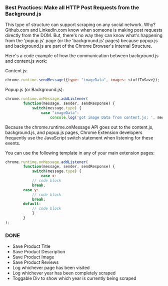 <h3>Best Practices: Make all HTTP Post Requests from the Background.js</h3>

This type of structure can support scraping on any social network. Why? Github.com and LinkedIn.com know when someone is making post requests directly from the DOM. But, there's no way they can know what's happening from the 'popup.js' page (or the 'background.js' pages) because popup.js and background.js are part of the Chrome Browser's Internal Structure.

Here's a code example of how the communication between background.js and content.js work:


Content.js:
```javascript
chrome.runtime.sendMessage({type: "imageData", images: stuffToSave});
```

Popup.js (or Background.js):
```javascript
chrome.runtime.onMessage.addListener(
        function(message, sender, sendResponse) {
            switch(message.type) {
                case "imageData":
                    console.log('got image Data from content.js: ', message)

```


Because the chrome.runtime.onMessage API goes out to the content.js, background.js, and popup.js pages, Chrome Extension developers frequently use the JavaScript switch statement when listening for these events.

You can use the following template in any of your main extension pages:

```javascript
chrome.runtime.onMessage.addListener(
        function(message, sender, sendResponse) {
            switch(message.type) {
                case x:
            // code block
            break;
        case y:
            // code block
            break;
        default:
            // code block
            }
        }
);
```

<h3>DONE</h3>

<ul>
  <li>Save Product Title</li>
  <li>Save Product Description</li>
  <li>Save Product Image</li>
  <li>Save Product Reviews</li> 
  <li>Log whichever page has been visited</li>  
  <li>Log whichever year has been completely scraped</li>
  <li>Toggable Div to show which year is currently being scraped</li>
</ul>

